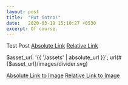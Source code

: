 ```yaml
---
layout: post
title:  "Put intro!"
date:   2020-03-19 15:10:27 +0530
excerpt: Of course.
---
```


Test Post
<a href="{{ '/assets/css/main.css' | absolute_url }}">Absolute Link</a>
<a href="{{ '/assets/css/main.css' | relative_url }}">Relative Link</a>

$asset_url: '{{ '/assets' | absolute_url }}';
url(#{$asset_url}/images/divider.svg)

<a href="{{ '/assets' | absolute_url }}/images/divider.svg">Absolute Link to Image</a>
<a href="{{ '/assets' | relative_url }}/images/divider.svg">Relative Link to Image</a>
